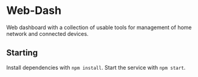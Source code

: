 # Web-Dash

Web dashboard with a collection of usable tools for management of home network and connected devices.

## Starting

Install dependencies with `npm install`.
Start the service with `npm start`.
